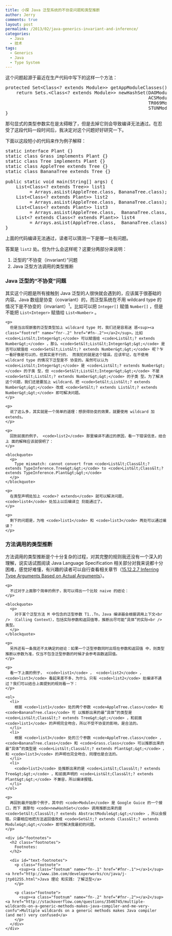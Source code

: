 ```yaml
---
title: 小探 Java 泛型系统的不协变问题和类型推断
author: Jerry
comments: true
layout: post
permalink: /2013/02/java-generics-invariant-and-inference/
categories:
  - Java
  - 技术
tags:
  - Generics
  - Java
  - Type System
---
```

这个问题起源于最近在生产代码中写下的这样一个方法：

<pre class="example">protected Set&lt;Class&lt;? extends Module&gt;&gt; getAppModuleClasses() {
    return Sets.&lt;Class&lt;? extends Module&gt;&gt; newHashSet(DAOModule.class,
                                                     ACSModule.class,
                                                     TR069Module.class,
                                                     STUNModule.class);
}
</pre>

那句显式的类型参数实在是太碍眼了，但是去掉它则会导致编译无法通过。在忍 受了这段代码一段时间后，我决定对这个问题好好研究一下。

<!--more-->

下面以这段短小的代码来作为例子解释：

<pre class="example">static interface Plant {}
static class Grass implements Plant {}
static class Tree implements Plant {}
static class AppleTree extends Tree {}
static class BananaTree extends Tree {}

public static void main(String[] args) {
    List&lt;Class&lt;? extends Tree&gt;&gt; list1
         = Arrays.asList(AppleTree.class, BananaTree.class);
    List&lt;Class&lt;? extends Plant&gt;&gt; list2
         = Arrays.asList(AppleTree.class, BananaTree.class);
    List&lt;Class&lt;? extends Plant&gt;&gt; list3 
         = Arrays.asList(AppleTree.class,  BananaTree.class, Grass.class);
    List&lt;? extends Class&lt;? extends Plant&gt;&gt; list4
         = Arrays.asList(AppleTree.class,  BananaTree.class);
}
</pre>

上面的代码编译无法通过，读者可以猜测一下是哪一处有问题。

答案是 `list2` 处。但为什么会这样呢？这要分两部分来说明：

1.  泛型的“不协变（invariant）”问题
2.  Java 泛型方法调用的类型推断

<div id="outline-container-1" class="outline-3">
  <h3 id="sec-1">
    Java 泛型的“不协变”问题
  </h3>
  
  <div id="text-1" class="outline-text-3">
    <p>
      其实这个问题是所有接触到 Java 泛型的人很快就会遇到的，应该属于很基础的 内容。Java 数组是协变（covariant）的，而泛型系统在不用 wildcard type 的 情况下是不协变的（invariant）<sup><a class="footref" name="fnr-.1" href="#fn-.1"></a>1</sup>。比如可以把 <code>Integer[]</code> 赋值 <code>Number[]</code> ，但是不能把 <code>List&lt;Integer&gt;</code> 赋值给 <code>List&lt;Number&gt;</code> 。
    </p>
    
    <p>
      但是当出现嵌套的泛型类型加上 wildcard type 时，我们还是容易迷 惑<sup><a class="footref" name="fnr-.2" href="#fn-.2"></a>2</sup>。比如 <code>List&lt;Integer&gt;</code> 可以赋值给 <code>List&lt;? extends Number&gt;</code> ，那么 <code>Set&lt;List&lt;Integer&gt;&gt;</code> 是否可以赋值给 <code>Set&lt;List&lt;? extends Number&gt;&gt;</code> 呢？乍一看好像是可以的，但其实是不行的， 而我犯的就是这个错误。应该牢记，在不使用 wildcard type 的情况下泛型是不 协变的。虽然可以认为 <code>List&lt;Integer&gt;</code> 是 <code>List&lt;? extends Number&gt;</code> 的子类 型，但 <code>Set&lt;List&lt;Integer&gt;&gt;</code> 不是 <code>Set&lt;List&lt;? extends Number&gt;&gt;</code> 的子类 型。为了解决这个问题，我们还是要加上 wildcard，把 <code>Set&lt;List&lt;? extends Number&gt;&gt;</code> 改成 <code>Set&lt;? extends List&lt;? extends Number&gt;&gt;</code> 即可解决问题。
    </p>
    
    <p>
      说了这么多，其实就是一个简单的道理：想获得协变的效果，就要使用 wildcard 加 extends。
    </p>
    
    <p>
      回到前面的例子， <code>list2</code> 那里编译不通过的原因，看一下错误信息，结合上 面的解释应该就很明了：
    </p>
    
    <blockquote>
      <p>
        Type mismatch: cannot convert from <code>List&lt;Class&lt;? extends TypeInference.Tree&gt;&gt;</code> to <code>List&lt;Class&lt;? extends TypeInference.Plant&gt;&gt;</code>
      </p>
    </blockquote>
    
    <p>
      在类型声明处加上 <code>? extends</code> 就可以解决问题， <code>list4</code> 处加上以后编译立 刻能通过了。
    </p>
    
    <p>
      剩下的问题是，为啥 <code>list1</code> 和 <code>list3</code> 两处可以通过编译？
    </p>
  </div>
</div>

<div id="outline-container-2" class="outline-3">
  <h3 id="sec-2">
    方法调用的类型推断
  </h3>
  
  <div id="text-2" class="outline-text-3">
    <p>
      方法调用的类型推断是个十分复杂的过程，对其完整的规则我还没有一个深入的 理解，说实话试图阅读 Java Language Specification 相关部分对我来说都十分 困难，感觉好难懂，有兴趣的读者可以自行查看相关章节（<a href="http://docs.oracle.com/javase/specs/jls/se5.0/html/expressions.html#15.12.2.7">15.12.2.7 Inferring Type Arguments Based on Actual Arguments</a>）。
    </p>
    
    <p>
      不过对于上面那个简单的例子，我可以得出一个比较 naive 的结论：
    </p>
    
    <blockquote>
      <p>
        对于某个泛型方法 M 中包含的泛型参数 T1..Tn，Java 编译器会根据调用上下文<br /> （Calling Context），包括实际参数和返回值等，推断出尽可能“具体”的实际<br /> 类型。
      </p>
    </blockquote>
    
    <p>
      另外还有一条我还不太确定的结论：如果一个泛型参数同时出现在参数和返回值 中，则类型推断以参数为准，仅当不包含泛型参数的时候才会参考函数返回值。
    </p>
    
    <p>
      看一下上面的例子， <code>list1</code> ， <code>list2</code> ， <code>list3</code> 看起来差不多，为什么 只有 <code>list2</code> 处编译不通过？我们可以结合上面提到的规则看一下：
    </p>
    
    <ol>
      <li>
        根据 <code>list1</code> 处的两个参数 <code>AppleTree.class</code> 和 <code>BananaTree.clas</code> 可 以推断出来的最“具体”的类型是 <code>List&lt;Class&lt;? extends Tree&gt;&gt;</code> ，和前面 <code>list1</code> 的声明完全吻合，所以不受不协变的影响，是合法的。
      </li>
      <li>
        根据 <code>list3</code> 处的三个参数 <code>AppleTree.class</code> ， <code>BananaTree.class</code> 和 <code>Grass.class</code> 可以推断出来的最“具体”的类型是 <code>List&lt;Class&lt;? extends Plant&gt;&gt;</code> ，和 <code>list3</code> 的声明也完全吻合，同理也是合法的。
      </li>
      <li>
        <code>list2</code> 处推断出来的是 <code>List&lt;Class&lt;? extends Tree&gt;&gt;</code> ，和前面声明的 <code>List&lt;Class&lt;? extends Plant&gt;&gt;</code> 不兼容，所以编译报错。
      </li>
    </ol>
    
    <p>
      再回到最开始那个例子，其中的 <code>Module</code> 是 Google Guice 的一个接口，而下 面那句 <code>newHashSet</code> 调用推断出来的是 <code>Set&lt;Class&lt;? extends AbstractModule&gt;&gt;</code> ，所以会报错。只要相应地把方法返回值改成 <code>Set&lt;? extends Class&lt;? extends Module&gt;&gt;</code> 即可解决我最初的问题。
    </p>
    
    <div id="footnotes">
      <h2 class="footnotes">
        Footnotes:
      </h2>
      
      <div id="text-footnotes">
        <p class="footnote">
          <sup><a class="footnum" name="fn-.1" href="#fnr-.1"></a>1</sup> <a href="http://www.ibm.com/developerworks/cn/java/j-jtp01255.html">Java 理论 和实践: 了解泛型</a>
        </p>
        
        <p class="footnote">
          <sup><a class="footnum" name="fn-.2" href="#fnr-.2"></a>2</sup> <a href="http://stackoverflow.com/questions/3546745/multiple-wildcards-on-a-generic-methods-makes-java-compiler-and-me-very-confu">Multiple wildcards on a generic methods makes Java compiler (and me!) very confused</a>
        </p>
      </div>
    </div>
  </div>
</div>
